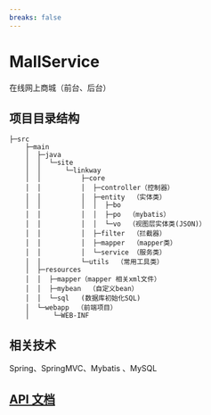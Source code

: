 ```yaml
---
breaks: false
---
```


# MallService

在线网上商城（前台、后台） 

## 项目目录结构

```
├─src
    ├─main
    │  ├─java
    │  │  └─site
    │  │      └─linkway
    │  │          ├─core
    │  │          │  ├─controller（控制器）
    │  │          │  ├─entity  （实体类）
    │  │          │  │  ├─bo  
    │  │          │  │  ├─po  （mybatis）  
    │  │          │  │  └─vo  （视图层实体类(JSON)）
    │  │          │  ├─filter  （拦截器）
    │  │          │  ├─mapper  （mapper类）
    │  │          │  └─service （服务类）
    │  │          └─utils  （常用工具类）
    │  ├─resources
    │  │  ├─mapper（mapper 相关xml文件）
    │  │  ├─mybean  （自定义bean）  
    │  │  └─sql   (数据库初始化SQL) 
    │  └─webapp  （前端项目）
    │      └─WEB-INF
```

## 相关技术
Spring、SpringMVC、Mybatis 、MySQL


## [API 文档](https://md.yuuza.net/8db-waSeSdW1NnyYmYZeYw)
